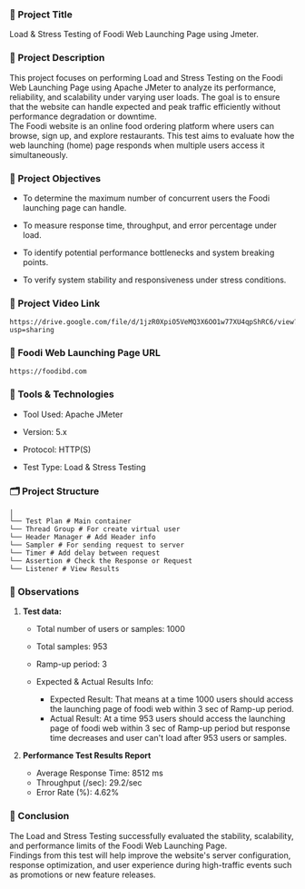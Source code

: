 ### 💼 Project Title

Load & Stress Testing of Foodi Web Launching Page using Jmeter.

### 📝 Project Description

This project focuses on performing Load and Stress Testing on the Foodi Web Launching Page using Apache JMeter to analyze its performance, reliability, and scalability under varying user loads. The goal is to ensure that the website can handle expected and peak traffic efficiently without performance degradation or downtime.  
The Foodi website is an online food ordering platform where users can browse, sign up, and explore restaurants. This test aims to evaluate how the web launching (home) page responds when multiple users access it simultaneously.


### 🎯 Project Objectives

- To determine the maximum number of concurrent users the Foodi launching page can handle.

- To measure response time, throughput, and error percentage under load.

- To identify potential performance bottlenecks and system breaking points.

- To verify system stability and responsiveness under stress conditions.

### 🎥 Project Video Link

```
https://drive.google.com/file/d/1jzR0XpiO5VeMQ3X6OO1w77XU4qpShRC6/view?usp=sharing
```

### 🔗 Foodi Web Launching Page URL

```
https://foodibd.com
```

### 🧰 Tools & Technologies

- Tool Used: Apache JMeter

- Version: 5.x

- Protocol: HTTP(S)

- Test Type: Load & Stress Testing

### 🗂️ Project Structure

```
│  
└── Test Plan # Main container  
└── Thread Group # For create virtual user  
└── Header Manager # Add Header info  
└── Sampler # For sending request to server  
└── Timer # Add delay between request  
└── Assertion # Check the Response or Request  
└── Listener # View Results
```

### 🔎 Observations

1. **Test data:**

    - Total number of users or samples: 1000
    - Total samples: 953
    - Ramp-up period: 3

    - Expected & Actual Results Info: 

        - Expected Result: That means at a time 1000 users should access the launching page of foodi web within 3 sec of Ramp-up period.
        - Actual Result: At a time 953 users should access the launching page of foodi web within 3 sec of Ramp-up period but response time decreases and user can't load after 953 users or samples.  

2. **Performance Test Results Report**

    - Average Response Time: 8512 ms
    - Throughput (/sec): 29.2/sec
    - Error Rate (%): 4.62%

### 🏁 Conclusion

The Load and Stress Testing successfully evaluated the stability, scalability, and performance limits of the Foodi Web Launching Page.  
Findings from this test will help improve the website's server configuration, response optimization, and user experience during high-traffic events such as promotions or new feature releases.

